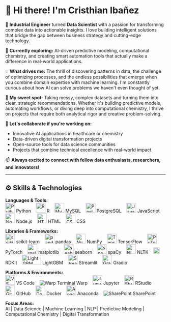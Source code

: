 # 👋 Hi there! I'm Cristhian Ibañez

🔬 **Industrial Engineer** turned **Data Scientist** with a passion for transforming complex data into actionable insights. I love building intelligent solutions that bridge the gap between business strategy and cutting-edge technology.

🚀 **Currently exploring:** AI-driven predictive modeling, computational chemistry, and creating smart automation tools that actually make a difference in real-world applications.

💡 **What drives me:** The thrill of discovering patterns in data, the challenge of optimizing processes, and the endless possibilities that emerge when you combine domain expertise with machine learning. I'm constantly curious about how AI can solve problems we haven't even thought of yet.

🎯 **My sweet spot:** Taking messy, complex datasets and turning them into clear, strategic recommendations. Whether it's building predictive models, automating workflows, or diving deep into computational chemistry, I thrive on projects that require both analytical rigor and creative problem-solving.

🤝 **Let's collaborate if you're working on:**
- Innovative AI applications in healthcare or chemistry
- Data-driven digital transformation projects  
- Open-source tools for data science communities
- Projects that combine technical excellence with real-world impact

📫 **Always excited to connect with fellow data enthusiasts, researchers, and innovators!**

---

## ⚙️ Skills & Technologies

<p>
  <strong>Languages & Tools:</strong><br/>
  <img src="https://cdn.jsdelivr.net/gh/devicons/devicon/icons/python/python-original.svg" alt="Python" width="30" height="30"/> Python &nbsp;&nbsp;
  <img src="https://cdn.jsdelivr.net/gh/devicons/devicon/icons/r/r-original.svg" alt="R" width="30" height="30"/> R &nbsp;&nbsp;
  <img src="https://cdn.jsdelivr.net/gh/devicons/devicon/icons/mysql/mysql-original.svg" alt="MySQL" width="30" height="30"/> MySQL &nbsp;&nbsp;
  <img src="https://cdn.jsdelivr.net/gh/devicons/devicon/icons/postgresql/postgresql-original.svg" alt="PostgreSQL" width="30" height="30"/> PostgreSQL &nbsp;&nbsp;
  <img src="https://cdn.jsdelivr.net/gh/devicons/devicon/icons/javascript/javascript-original.svg" alt="JavaScript" width="30" height="30"/> JavaScript &nbsp;&nbsp;
  <img src="https://cdn.jsdelivr.net/gh/devicons/devicon/icons/nodejs/nodejs-original.svg" alt="Node.js" width="30" height="30"/> Node.js &nbsp;&nbsp;
  <img src="https://cdn.jsdelivr.net/gh/devicons/devicon/icons/html5/html5-original.svg" alt="HTML5" width="30" height="30"/> HTML &nbsp;&nbsp;
  <img src="https://cdn.jsdelivr.net/gh/devicons/devicon/icons/css3/css3-original.svg" alt="CSS3" width="30" height="30"/> CSS
</p>

<p>
  <strong>Libraries & Frameworks:</strong><br/>
  <img src="https://cdn.jsdelivr.net/gh/devicons/devicon/icons/scikitlearn/scikitlearn-original.svg" alt="scikit-learn" width="30" height="30"/> scikit-learn &nbsp;&nbsp;
  <img src="https://cdn.jsdelivr.net/gh/devicons/devicon/icons/pandas/pandas-original.svg" alt="pandas" width="30" height="30"/> pandas &nbsp;&nbsp;
  <img src="https://cdn.jsdelivr.net/gh/devicons/devicon/icons/numpy/numpy-original.svg" alt="NumPy" width="30" height="30"/> NumPy &nbsp;&nbsp;
  <img src="https://cdn.jsdelivr.net/gh/devicons/devicon/icons/tensorflow/tensorflow-original.svg" alt="TensorFlow" width="30" height="30"/> TensorFlow &nbsp;&nbsp;
  <img src="https://cdn.jsdelivr.net/gh/devicons/devicon/icons/pytorch/pytorch-original.svg" alt="PyTorch" width="30" height="30"/> PyTorch &nbsp;&nbsp;
  <img src="https://upload.wikimedia.org/wikipedia/commons/8/84/Matplotlib_icon.svg" alt="matplotlib" width="30" height="30"/> matplotlib &nbsp;&nbsp;
  <img src="https://seaborn.pydata.org/_images/logo-mark-lightbg.svg" alt="seaborn" width="30" height="30"/> seaborn &nbsp;&nbsp;
  <img src="https://upload.wikimedia.org/wikipedia/commons/8/88/SpaCy_logo.svg" alt="spaCy" width="30" height="30"/> spaCy &nbsp;&nbsp;
  <img src="https://www.nltk.org/images/nltk-logo.svg" alt="NLTK" width="30" height="30"/> NLTK &nbsp;&nbsp;
  <img src="https://img.shields.io/badge/RDKit-blue?style=flat&logo=data:image/svg+xml;base64,PHN2ZyB3aWR0aD0iMjQiIGhlaWdodD0iMjQiIHZpZXdCb3g9IjAgMCAyNCAyNCIgZmlsbD0ibm9uZSIgeG1sbnM9Imh0dHA6Ly93d3cudzMub3JnLzIwMDAvc3ZnIj4KPHBhdGggZD0iTTEyIDJMMTMuMDkgOC4yNkwyMCA5TDEzLjA5IDE1Ljc0TDEyIDIyTDEwLjkxIDE1Ljc0TDQgOUwxMC45MSA4LjI2TDEyIDJaIiBmaWxsPSJ3aGl0ZSIvPgo8L3N2Zz4K" alt="RDKit" width="20" height="20"/> RDKit &nbsp;&nbsp;
  <img src="https://lightgbm.readthedocs.io/en/stable/_static/LightGBM_logo_grey_text.svg" alt="LightGBM" width="60" height="30"/> LightGBM &nbsp;&nbsp;
  <img src="https://streamlit.io/images/brand/streamlit-logo-primary-colormark-darktext.png" alt="Streamlit" width="30" height="30"/> Streamlit &nbsp;&nbsp;
  <img src="https://www.gradio.app/assets/img/logo.svg" alt="Gradio" width="30" height="30"/> Gradio
</p>

<p>
  <strong>Platforms & Environments:</strong><br/>
  <img src="https://cdn.jsdelivr.net/gh/devicons/devicon/icons/vscode/vscode-original.svg" alt="VS Code" width="30" height="30"/> VS Code &nbsp;&nbsp;
  <img src="https://img.shields.io/badge/Warp-Terminal-informational?style=flat&logo=warp&logoColor=white&color=gray" alt="Warp Terminal"/> Warp &nbsp;&nbsp;
  <img src="https://cdn.jsdelivr.net/gh/devicons/devicon/icons/jupyter/jupyter-original.svg" alt="Jupyter" width="30" height="30"/> Jupyter &nbsp;&nbsp;
  <img src="https://cdn.jsdelivr.net/gh/devicons/devicon/icons/rstudio/rstudio-original.svg" alt="RStudio" width="30" height="30"/> RStudio &nbsp;&nbsp;
  <img src="https://cdn.jsdelivr.net/gh/devicons/devicon/icons/github/github-original.svg" alt="GitHub" width="30" height="30"/> GitHub &nbsp;&nbsp;
  <img src="https://cdn.jsdelivr.net/gh/devicons/devicon/icons/docker/docker-original.svg" alt="Docker" width="30" height="30"/> Docker &nbsp;&nbsp;
  <img src="https://cdn.jsdelivr.net/gh/devicons/devicon/icons/anaconda/anaconda-original.svg" alt="Anaconda" width="30" height="30"/> Anaconda &nbsp;&nbsp;
  <img src="https://img.shields.io/badge/SharePoint-0078D4?style=flat&logo=microsoft-sharepoint&logoColor=white" alt="SharePoint"/> SharePoint
</p>

<p>
  <strong>Focus Areas:</strong><br/>
  AI | Data Science | Machine Learning | NLP | Predictive Modeling | Computational Chemistry | Digital Transformation
</p>
